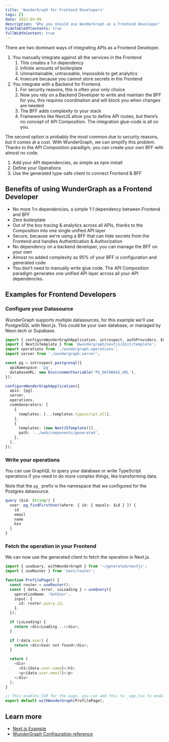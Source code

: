 ```yaml
---
title: 'WunderGraph for Frontend Developers'
tags: []
date: 2023-04-09
description: 'Why you should use WunderGraph as a Frontend Developer'
hideTableOfContents: true
fullWidthContent: true
---
```


There are two dominant ways of integrating APIs as a Frontend Developer.

1. You manually integrate against all the services in the Frontend
   1. This creates a 1:n dependency
   2. Infinite amounts of boilerplate
   3. Unmaintainable, untraceable, impossible to get analytics
   4. Insecure because you cannot store secrets in the Frontend
2. You integrate with a Backend for Frontend.
   1. For security reasons, this is often your only choice
   2. Now you rely on a Backend Developer to write and maintain the BFF for you, this requires coordination and will block you when changes are needed
   3. The BFF adds complexity to your stack
   4. Frameworks like NextJS allow you to define API routes, but there’s no concept of API Composition. The integration glue-code is all on you.

The second option is probably the most common due to security reasons, but it comes at a cost.
With WunderGraph, we can simplify this problem.
Thanks to the API Composition paradigm, you can create your own BFF with almost no code.

1. Add your API dependencies, as simple as npm install
2. Define your Operations
3. Use the generated type-safe client to connect Frontend & BFF

## Benefits of using WunderGraph as a Frontend Developer

- No more 1:n dependencies, a simple 1:1 dependency between Frontend and BFF
- Zero boilerplate
- Out of the box tracing & analytics across all APIs, thanks to the Composition into one single unified API layer
- Secure, because we’re using a BFF that can hide secrets from the Frontend and handles Authentication & Authorization
- No dependency on a backend developer, you can manage the BFF on your own
- Almost no added complexity as 95% of your BFF is configuration and generated code
- You don’t need to manually write glue code. The API Composition paradigm generates one unified API layer across all your API dependencies.

## Examples for Frontend Developers

### Configure your Datasource

WunderGraph supports multiple datasources, for this example we'll use PostgreSQL with Next.js.
This could be your own database, or managed by Neon.tech or Supabase.

```ts {% filename="wundergraph.config.ts" %}
import { configureWunderGraphApplication, introspect, authProviders, EnvironmentVariable } from '@wundergraph/sdk';
import { NextJsTemplate } from '@wundergraph/nextjs/dist/template';
import operations from './wundergraph.operations';
import server from './wundergraph.server';

const pg = introspect.postgresql({
  apiNamespace: 'pg',
  databaseURL: new EnvironmentVariable('PG_DATABASE_URL'),
});

configureWunderGraphApplication({
  apis: [pg],
  server,
  operations,
  codeGenerators: [
    {
      templates: [...templates.typescript.all],
    },
    {
      templates: [new NextJSTemplate()],
      path: '../web/components/generated',
    },
  ],
});
```

### Write your operations

You can use GraphQL to query your database or write TypeScript operations if you need to do more complex things, like transforming data.

Note that the `pg_` prefix is the namespace that we configured for the Postgres datasource.

```ts {% filename="operations/user.graphql" %}
query ($id: String!) {
  user: pg_findFirstUser(where: { id: { equals: $id } }) {
    id
    email
    name
    bio
  }
}
```

### Fetch the operation in your Frontend

We can now use the generated client to fetch the operation in Next.js.

```ts {% filename="pages/users/[id].tsx" %}
import { useQuery, withWunderGraph } from '~/generated/nextjs';
import { useRouter } from 'next/router';

function ProfilePage() {
  const router = useRouter();
  const { data, error, isLoading } = useQuery({
    operationName: 'GetUser',
    input: {
      id: router.query.id,
    },
  });

  if (isLoading) {
    return <div>Loading...</div>;
  }

  if (!data.user) {
    return <div>User not found</div>;
  }

  return (
    <div>
      <h1>{data.user.name}</h1>
      <p>{data.user.email}</p>
    </div>
  );
}

// This enables SSR for the page, you can add this to _app.tsx to enable SSR for all pages.
export default withWunderGraph(ProfilePage);
```

## Learn more

- [Next.js Example](/docs/examples/nextjs)
- [WunderGraph Configuration reference](/docs/wundergraph-reference)
